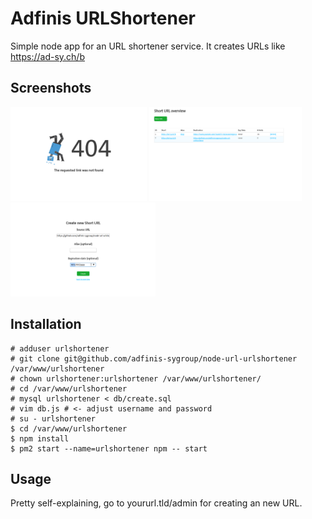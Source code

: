 # Adfinis URLShortener

Simple node app for an URL shortener service.
It creates URLs like https://ad-sy.ch/b

## Screenshots

<a href="./doc/screenshot-404.png"><img src="./doc/screenshot-404.png" height="150" ></a>
<a href="./doc/screenshot-admin.png"><img src="./doc/screenshot-admin.png" height="150" ></a>
<a href="./doc/screenshot-newurl.png"><img src="./doc/screenshot-newurl.png" height="150" ></a>

## Installation

```
# adduser urlshortener
# git clone git@github.com/adfinis-sygroup/node-url-urlshortener /var/www/urlshortener
# chown urlshortener:urlshortener /var/www/urlshortener/
# cd /var/www/urlshortener
# mysql urlshortener < db/create.sql
# vim db.js # <- adjust username and password
# su - urlshortener
$ cd /var/www/urlshortener
$ npm install
$ pm2 start --name=urlshortener npm -- start
```

## Usage

Pretty self-explaining, go to yoururl.tld/admin for creating an new URL.

